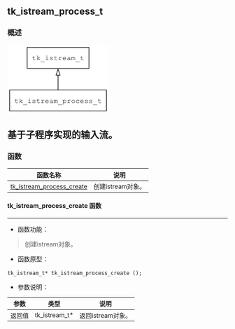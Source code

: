## tk\_istream\_process\_t
### 概述
![image](images/tk_istream_process_t_0.png)

基于子程序实现的输入流。
----------------------------------
### 函数
<p id="tk_istream_process_t_methods">

| 函数名称 | 说明 | 
| -------- | ------------ | 
| <a href="#tk_istream_process_t_tk_istream_process_create">tk\_istream\_process\_create</a> | 创建istream对象。 |
#### tk\_istream\_process\_create 函数
-----------------------

* 函数功能：

> <p id="tk_istream_process_t_tk_istream_process_create">创建istream对象。

* 函数原型：

```
tk_istream_t* tk_istream_process_create ();
```

* 参数说明：

| 参数 | 类型 | 说明 |
| -------- | ----- | --------- |
| 返回值 | tk\_istream\_t* | 返回istream对象。 |
